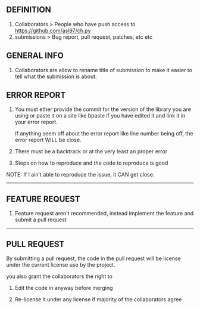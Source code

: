 DEFINITION
----
1. Collaborators > People who have push access to https://github.com/asl97/ch.py
2. submissions > Bug report, pull request, patches, etc etc

GENERAL INFO
----
1. Collaborators are allow to rename title of submission to make it easier to tell what the submission is about.


ERROR REPORT
----

1. You must ether provide the commit for the version of the library you are using or paste it on a site like bpaste if you have edited it and link it in your error report.

    If anything seem off about the error report like line number being off, the error report WILL be close.

2. There must be a backtrack or at the very least an proper error

3. Steps on how to reproduce and the code to reproduce is good

NOTE: If I ain't able to reproduce the issue, it CAN get close.

----

FEATURE REQUEST
----

1. Feature request aren't recommended, instead implement the feature and submit a pull request

----
PULL REQUEST
----

By submitting a pull request, the code in the pull request will be license under the current license use by the project.

you also grant the collaborators the right to

1. Edit the code in anyway before merging

2. Re-license it under any license if majority of the collaborators agree
